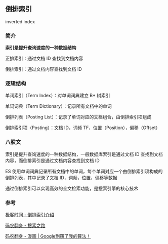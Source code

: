 ## 倒排索引

inverted index

### 简介

**索引是提升查询速度的一种数据结构**

正排索引：通过文档 ID 查找到文档内容

倒排索引：通过文档内容查找到文档 ID

### 逻辑结构

单词索引（Term Index）：对单词词典建立 B+ 树索引

单词词典（Term Dictionary）：记录所有文档中的单词

倒排列表（Posting List）：记录了单词对应的文档组合，由倒排索引项组成

倒排索引项（Posting）：文档 ID，词频 TF，位置（Position），偏移（Offset）

### 八股文

索引是提升查询速度的一种数据结构，一般数据库索引是通过文档 ID 查找到文档内容，而倒排索引是通过文档内容查找到文档 ID

ES 使用单词词典记录所有文档中的单词，每个单词对应一个由倒排索引项构成的倒排列表，其中记录了文档 ID，词频，位置，偏移等数据

通过倒排索引可以实现高效的全文检索功能，是搜索引擎的核心技术

### 参考

[极客时间 - 倒排索引介绍](https://time.geekbang.org/course/detail/100030501-103983)

[码农翻身 - 搜索之路](https://blog.csdn.net/coderising/article/details/100021601)

[码农翻身 - 漫画 | Google剽窃了我的算法！](https://blog.csdn.net/coderising/article/details/114650216)
